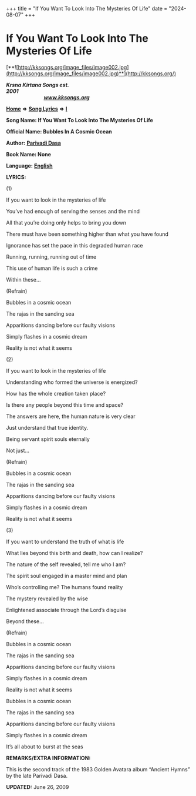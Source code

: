 +++
title = "If You Want To Look Into The Mysteries Of Life"
date = "2024-08-07"
+++

# If You Want To Look Into The Mysteries Of Life
[**![http://kksongs.org/image_files/image002.jpg](http://kksongs.org/image_files/image002.jpg)**](http://kksongs.org/)

**_Krsna Kirtana Songs est. 2001_**                                                                                                                                                 **_www.kksongs.org_**

**[Home](http://kksongs.org/)** **⇒** **[Song Lyrics](http://kksongs.org/lyrics.html)** **⇒** **[I](http://kksongs.org/songs/song_i.html)**

**Song Name: If You Want To Look Into The Mysteries Of Life**

**Official Name: Bubbles In A Cosmic Ocean**

**Author:** [**Parivadi Dasa**](http://kksongs.org/authors/list/parivadi.html)

**Book Name: None**

**Language:** [**English**](http://kksongs.org/language/list/english.html)

**LYRICS:**

(1)

If you want to look in the mysteries of life

You’ve had enough of serving the senses and the mind

All that you’re doing only helps to bring you down

There must have been something higher than what you have found

Ignorance has set the pace in this degraded human race

Running, running, running out of time

This use of human life is such a crime

Within these…

(Refrain)

Bubbles in a cosmic ocean

The rajas in the sanding sea

Apparitions dancing before our faulty visions

Simply flashes in a cosmic dream

Reality is not what it seems

(2)

If you want to look in the mysteries of life

Understanding who formed the universe is energized?

How has the whole creation taken place?

Is there any people beyond this time and space?

The answers are here, the human nature is very clear

Just understand that true identity.

Being servant spirit souls eternally

Not just…

(Refrain)

Bubbles in a cosmic ocean

The rajas in the sanding sea

Apparitions dancing before our faulty visions

Simply flashes in a cosmic dream

Reality is not what it seems

(3)

If you want to understand the truth of what is life

What lies beyond this birth and death, how can I realize?

The nature of the self revealed, tell me who I am?

The spirit soul engaged in a master mind and plan

Who’s controlling me? The humans found reality

The mystery revealed by the wise

Enlightened associate through the Lord’s disguise

Beyond these…

(Refrain)

Bubbles in a cosmic ocean

The rajas in the sanding sea

Apparitions dancing before our faulty visions

Simply flashes in a cosmic dream

Reality is not what it seems

Bubbles in a cosmic ocean

The rajas in the sanding sea

Apparitions dancing before our faulty visions

Simply flashes in a cosmic dream

It’s all about to burst at the seas

**REMARKS/EXTRA INFORMATION:**

This is the second track of the 1983 Golden Avatara album “Ancient Hymns” by the late Parivadi Dasa.

**UPDATED:** June 26, 2009